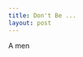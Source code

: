 ```yaml
---
title: Don't Be ...
layout: post
---
```


A men

<script async class="speakerdeck-embed" data-slide="68" data-id="d3f56f007adf01307e7722000a9f0395" data-ratio="1.77777777777778" src="//speakerdeck.com/assets/embed.js"></script>
